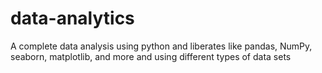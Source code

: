 # data-analytics
A complete data analysis using python and liberates like pandas, NumPy, seaborn, matplotlib, and more and using different types of data sets
